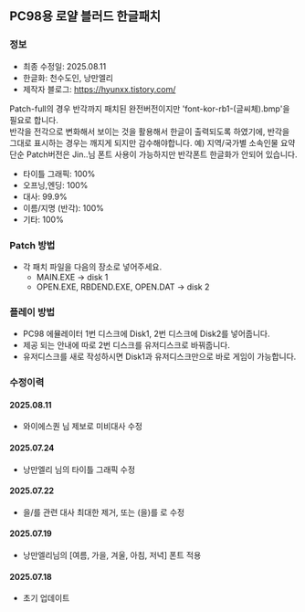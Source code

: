 ## PC98용 로얄 블러드 한글패치
### 정보
* 최종 수정일: 2025.08.11
* 한글화: 천수도인, 낭만엘리
* 제작자 블로그: https://hyunxx.tistory.com/

Patch-full의 경우 반각까지 패치된 완전버전이지만 'font-kor-rb1-(글씨체).bmp'을 필요로 합니다.<br>
반각을 전각으로 변화해서 보이는 것을 활용해서 한글이 출력되도록 하였기에, 반각을 그대로 표시하는 경우는 깨지게 되지만 감수해야합니다. 예) 지역/국가별 소속인물 요약 <br>
단순 Patch버전은 Jin..님 폰트 사용이 가능하지만 반각폰트 한글화가 안되어 있습니다.<br>

- 타이틀 그래픽: 100%
- 오프닝,엔딩: 100%
- 대사: 99.9%
- 이름/지명 (반각): 100%
- 기타: 100%

### Patch 방법
* 각 패치 파일을 다음의 장소로 넣어주세요.
  - MAIN.EXE -> disk 1
  - OPEN.EXE, RBDEND.EXE, OPEN.DAT -> disk 2

### 플레이 방법
* PC98 에뮬레이터 1번 디스크에 Disk1, 2번 디스크에 Disk2를 넣어줍니다.
* 제공 되는 안내에 따로 2번 디스크를 유저디스크로 바꿔줍니다.
* 유저디스크를 새로 작성하시면 Disk1과 유저디스크만으로 바로 게임이 가능합니다.


### 수정이력
#### 2025.08.11
* 와이에스퀀 님 제보로 미비대사 수정
#### 2025.07.24
* 낭만엘리 님의 타이틀 그래픽 수정
#### 2025.07.22
* 을/를 관련 대사 최대한 제거, 또는 (을)를 로 수정
#### 2025.07.19
* 낭만엘리님의 [여름, 가을, 겨울, 아침, 저녁] 폰트 적용
#### 2025.07.18
* 초기 업데이트